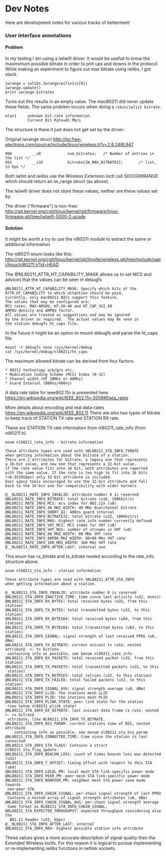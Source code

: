 Dev Notes
=========

Here are development notes for various tracks of betterment
### User Interface annotations

#### Problem
In my testing I am using a iwlwifi driver.
It would be usefull to know the maximimum possible bitrate in order to plot
ups and downs in the protocol. 
While making an experiment to figure out max bitrate using iwlibs, I got stuck.

    iwrange = iwlibs.Iwrange(wifinics[0])
    iwrange.update()
    print iwrange.bitrates

Turns out this results in an empty value. The mac80211 did never update these fields.
The same problem occurs when doing a `/sbin/iwlist bitrate`.

    wlan1     unknown bit-rate information.
              Current Bit Rate=65 Mb/s

The structure is there it just does not get set by the driver:

Original iwrange struct http://lxr.free-electrons.com/source/include/linux/wireless.h?v=2.6.24#L947

    990         __u8            num_bitrates;   /* Number of entries in the list */
    991         __s32           bitrate[IW_MAX_BITRATES];       /* list, in bps */

Both iwlist and iwlibs use the Wireless Extension ioctl call SIOCGIWRANGE which should return
an iw_range struct (as above).

The iwlwifi driver does not store these values, neither are these values set by.

The driver ("firmware") is non-free:
http://git.kernel.org/cgit/linux/kernel/git/firmware/linux-firmware.git/tree/iwlwifi-5000-2.ucode

#### Solution

It might be worth a try to use the nl80211 module to extract the same or additional information.

The nl80211 enum looks like this:
http://git.kernel.org/cgit/linux/kernel/git/linville/wireless.git/tree/include/uapi/linux/nl80211.h?id=HEAD

The @NL80211_ATTR_HT_CAPABILITY_MASK allows us to set MCS and advices that the values can be seen in debugfs
  
    @NL80211_ATTR_HT_CAPABILITY_MASK: Specify which bits of the
    ATTR_HT_CAPABILITY to which attention should be paid.
    Currently, only mac80211 NICs support this feature.
    The values that may be configured are:
    MCS rates, MAX-AMSDU, HT-20-40 and HT_CAP_SGI_40
    AMPDU density and AMPDU factor.
    All values are treated as suggestions and may be ignored
    by the driver as required.  The actual values may be seen in
    the station debugfs ht_caps file.

In the future it might be an option to mount debugfs and parse the ht_caps file.

    mount -t debugfs none /sys/kernel/debug
    cat /sys/kernel/debug/nl80211/ht_caps

The maximum allowed bitrate can be derived from four factors.

    * 80211 technology a/b/g/n etc.
    * Modulation Coding Scheme (MCS) Index (0-32)
    * Channel width (HT 20Mhz or 40Mhz)
    * Guard Interval (800ns/400ns)

A data rate table for ieee802.11n is presented here.
https://en.wikipedia.org/wiki/IEEE_802.11n-2009#Data_rates

More details about encoding and real data-rates https://en.wikipedia.org/wiki/IEEE_802.11
There are also two types of bitrate to keep track of STATION TX rate and STATION RX rate.

These are STATION TX rate information from nl80211_rate_info (from nl80211.h)

    enum nl80211_rate_info - bitrate information

    These attribute types are used with %NL80211_STA_INFO_TXRATE
    when getting information about the bitrate of a station.
    There are 2 attributes for bitrate, a legacy one that represents
    a 16-bit value, and new one that represents a 32-bit value.
    If the rate value fits into 16 bit, both attributes are reported
    with the same value. If the rate is too high to fit into 16 bits
    (>6.5535Gbps) only 32-bit attribute is included.
    User space tools encouraged to use the 32-bit attribute and fall
    back to the 16-bit one for compatibility with older kernels.

    @__NL80211_RATE_INFO_INVALID: attribute number 0 is reserved
    @NL80211_RATE_INFO_BITRATE: total bitrate (u16, 100kbit/s)
    @NL80211_RATE_INFO_MCS: mcs index for 802.11n (u8)
    @NL80211_RATE_INFO_40_MHZ_WIDTH: 40 MHz dualchannel bitrate
    @NL80211_RATE_INFO_SHORT_GI: 400ns guard interval
    @NL80211_RATE_INFO_BITRATE32: total bitrate (u32, 100kbit/s)
    @NL80211_RATE_INFO_MAX: highest rate_info number currently defined
    @NL80211_RATE_INFO_VHT_MCS: MCS index for VHT (u8)
    @NL80211_RATE_INFO_VHT_NSS: number of streams in VHT (u8)
    @NL80211_RATE_INFO_80_MHZ_WIDTH: 80 MHz VHT rate
    @NL80211_RATE_INFO_80P80_MHZ_WIDTH: 80+80 MHz VHT rate
    @NL80211_RATE_INFO_160_MHZ_WIDTH: 160 MHz VHT rate
    @__NL80211_RATE_INFO_AFTER_LAST: internal use

This enum has rx_bitrate and tx_bitrate nested according to the rate_info structure above.

    enum nl80211_sta_info - station information

    These attribute types are used with %NL80211_ATTR_STA_INFO
    when getting information about a station.

    @__NL80211_STA_INFO_INVALID: attribute number 0 is reserved
    @NL80211_STA_INFO_INACTIVE_TIME: time since last activity (u32, msecs)
    @NL80211_STA_INFO_RX_BYTES: total received bytes (u32, from this station)
    @NL80211_STA_INFO_TX_BYTES: total transmitted bytes (u32, to this station)
    @NL80211_STA_INFO_RX_BYTES64: total received bytes (u64, from this station)
    @NL80211_STA_INFO_TX_BYTES64: total transmitted bytes (u64, to this station)
    @NL80211_STA_INFO_SIGNAL: signal strength of last received PPDU (u8, dBm)
    @NL80211_STA_INFO_TX_BITRATE: current unicast tx rate, nested attribute  <- tx bitrate
     containing info as possible, see &enum nl80211_rate_info
    @NL80211_STA_INFO_RX_PACKETS: total received packet (u32, from this station)
    @NL80211_STA_INFO_TX_PACKETS: total transmitted packets (u32, to this
     station)
    @NL80211_STA_INFO_TX_RETRIES: total retries (u32, to this station)
    @NL80211_STA_INFO_TX_FAILED: total failed packets (u32, to this station)
    @NL80211_STA_INFO_SIGNAL_AVG: signal strength average (u8, dBm)
    @NL80211_STA_INFO_LLID: the stations mesh LLID
    @NL80211_STA_INFO_PLID: the stations mesh PLID
    @NL80211_STA_INFO_PLINK_STATE: peer link state for the station
     (see %enum nl80211_plink_state)
    @NL80211_STA_INFO_RX_BITRATE: last unicast data frame rx rate, nested <- rx bitrate
     attribute, like NL80211_STA_INFO_TX_BITRATE.
    @NL80211_STA_INFO_BSS_PARAM: current stations view of BSS, nested attribute
        containing info as possible, see &enum nl80211_sta_bss_param
    @NL80211_STA_INFO_CONNECTED_TIME: time since the station is last connected
    @NL80211_STA_INFO_STA_FLAGS: Contains a struct nl80211_sta_flag_update.
    @NL80211_STA_INFO_BEACON_LOSS: count of times beacon loss was detected (u32)
    @NL80211_STA_INFO_T_OFFSET: timing offset with respect to this STA (s64)
    @NL80211_STA_INFO_LOCAL_PM: local mesh STA link-specific power mode
    @NL80211_STA_INFO_PEER_PM: peer mesh STA link-specific power mode
    @NL80211_STA_INFO_NONPEER_PM: neighbor mesh STA power save mode towards
     non-peer STA
    @NL80211_STA_INFO_CHAIN_SIGNAL: per-chain signal strength of last PPDU
     Contains a nested array of signal strength attributes (u8, dBm)
    @NL80211_STA_INFO_CHAIN_SIGNAL_AVG: per-chain signal strength average
     Same format as NL80211_STA_INFO_CHAIN_SIGNAL.
    @NL80211_STA_EXPECTED_THROUGHPUT: expected throughput considering also the
      802.11 header (u32, kbps)
    @__NL80211_STA_INFO_AFTER_LAST: internal
    @NL80211_STA_INFO_MAX: highest possible station info attribute

These values gives a more accurate description of signal quality then the Extended Wireless ioctls.
For this reason it is logical to pursue implementing or re-implementing iwlibs functions in netlink sockets.
